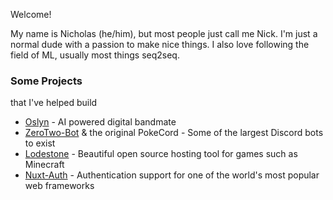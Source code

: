 Welcome!

My name is Nicholas (he/him), but most people just call me Nick.
I'm just a normal dude with a passion to make nice things.
I also love following the field of ML, usually most things seq2seq.

### Some Projects
that I've helped build
- [Oslyn](https://oslyn.io) - AI powered digital bandmate
- [ZeroTwo-Bot](https://zerotwo.bot) & the original PokeCord - Some of the largest Discord bots to exist
- [Lodestone](https://lodestone.cc) - Beautiful open source hosting tool for games such as Minecraft
- [Nuxt-Auth](https://auth.nuxtjs.org/) - Authentication support for one of the world's most popular web frameworks
